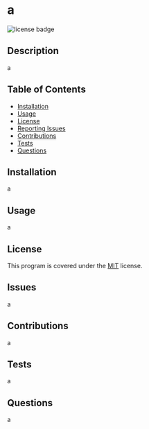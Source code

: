 
# a

![license badge](https://img.shields.io/badge/License-MIT-red)

## Description
    
a

## Table of Contents

- [Installation](#installation)
- [Usage](#usage)
- [License](#license) 
- [Reporting Issues](#issues) 
- [Contributions](#contributions) 
- [Tests](#tests) 
- [Questions](#questions) 

## Installation
    
a

## Usage
    
a

## License

This program is covered under the [MIT](https://opensource.org/licenses/MIT) license.
    
## Issues
    
a
    
## Contributions
    
a

## Tests

a

## Questions

a